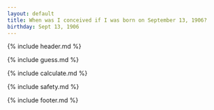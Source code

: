 ```yaml
---
layout: default
title: When was I conceived if I was born on September 13, 1906?
birthday: Sept 13, 1906
---
```


{% include header.md %}

{% include guess.md %}

{% include calculate.md %}

{% include safety.md %}

{% include footer.md %}



